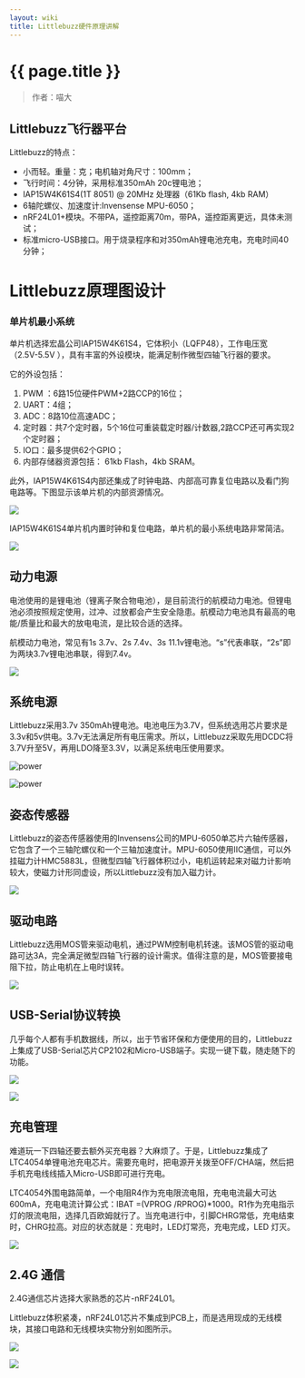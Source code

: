 ```yaml
---
layout: wiki
title: Littlebuzz硬件原理讲解
---
```


# {{ page.title }}

> 作者：喵大

## Littlebuzz飞行器平台

Littlebuzz的特点：

* 小而轻。重量：克；电机轴对角尺寸：100mm；
* 飞行时间：4分钟，采用标准350mAh 20c锂电池；
* IAP15W4K61S4(1T 8051) @ 20MHz 处理器（61Kb flash, 4kb RAM）
* 6轴陀螺仪、加速度计:Invensense MPU-6050；
* nRF24L01+模块。不带PA，遥控距离70m，带PA，遥控距离更远，具体未测试；
* 标准micro-USB接口。用于烧录程序和对350mAh锂电池充电，充电时间40分钟；

# Littlebuzz原理图设计

### 单片机最小系统

单片机选择宏晶公司IAP15W4K61S4，它体积小（LQFP48），工作电压宽（2.5V-5.5V
），具有丰富的外设模块，能满足制作微型四轴飞行器的要求。

它的外设包括：

1. PWM ：6路15位硬件PWM+2路CCP的16位；
2. UART：4组；
3. ADC：8路10位高速ADC；
3. 定时器：共7个定时器，5个16位可重装载定时器/计数器,2路CCP还可再实现2个定时器；
5. IO口：最多提供62个GPIO；
6. 内部存储器资源包括： 61kb Flash，4kb SRAM。

此外，IAP15W4K61S4内部还集成了时钟电路、内部高可靠复位电路以及看门狗电路等。下图显示该单片机的内部资源情况。

![](http://miaowlabs.com/img/wiki/hardware-basic-01.png)

IAP15W4K61S4单片机内置时钟和复位电路，单片机的最小系统电路非常简洁。

![](http://miaowlabs.com/img/wiki/Littlebuzz/hardware/01.png)


## 动力电源

电池使用的是锂电池（锂离子聚合物电池），是目前流行的航模动力电池。但锂电池必须按照规定使用，过冲、过放都会产生安全隐患。航模动力电池具有最高的电能/质量比和最大的放电电流，是比较合适的选择。

航模动力电池，常见有1s 3.7v、2s 7.4v、3s 11.1v锂电池。“s”代表串联，“2s”即为两块3.7v锂电池串联，得到7.4v。

![](http://miaowlabs.com/img/wiki/Littlebuzz/hardware/10.jpg)

## 系统电源


Littlebuzz采用3.7v 350mAh锂电池。电池电压为3.7V，但系统选用芯片要求是3.3v和5v供电。3.7v无法满足所有电压需求。所以，Littlebuzz采取先用DCDC将3.7V升至5V，再用LDO降至3.3V，以满足系统电压使用要求。

![power](http://miaowlabs.com/img/wiki/Littlebuzz/hardware/02.png) 

![power](http://miaowlabs.com/img/wiki/Littlebuzz/hardware/03.png)


## 姿态传感器

Littlebuzz的姿态传感器使用的Invensens公司的MPU-6050单芯片六轴传感器，它包含了一个三轴陀螺仪和一个三轴加速度计。MPU-6050使用IIC通信，可以外挂磁力计HMC5883L，但微型四轴飞行器体积过小，电机运转起来对磁力计影响较大，使磁力计形同虚设，所以Littlebuzz没有加入磁力计。


![](http://miaowlabs.com/img/wiki/Littlebuzz/hardware/04.png)

## 驱动电路

Littlebuzz选用MOS管来驱动电机，通过PWM控制电机转速。该MOS管的驱动电路可达3A，完全满足微型四轴飞行器的设计需求。值得注意的是，MOS管要接电阻下拉，防止电机在上电时误转。


![](http://miaowlabs.com/img/wiki/Littlebuzz/hardware/05.png)


## USB-Serial协议转换

几乎每个人都有手机数据线，所以，出于节省环保和方便使用的目的，Littlebuzz上集成了USB-Serial芯片CP2102和Micro-USB端子。实现一键下载，随走随下的功能。

![](http://miaowlabs.com/img/wiki/Littlebuzz/hardware/06.png)

![](http://miaowlabs.com/img/wiki/Littlebuzz/hardware/09.jpg)

## 充电管理

难道玩一下四轴还要去额外买充电器？大麻烦了。于是，Littlebuzz集成了LTC4054单锂电池充电芯片。需要充电时，把电源开关拨至OFF/CHA端，然后把手机充电线线插入Micro-USB即可进行充电。

LTC4054外围电路简单，一个电阻R4作为充电限流电阻，充电电流最大可达600mA，充电电流计算公式：IBAT =(VPROG /RPROG)*1000。R1作为充电指示灯的限流电阻，选择几百欧姆就行了。当充电进行中，引脚CHRG常低，充电结束时，CHRG拉高。对应的状态就是：充电时，LED灯常亮，充电完成，LED 灯灭。

![](http://miaowlabs.com/img/wiki/Littlebuzz/hardware/07.png)

## 2.4G 通信

2.4G通信芯片选择大家熟悉的芯片-nRF24L01。

Littlebuzz体积紧凑，nRF24L01芯片不集成到PCB上，而是选用现成的无线模块，其接口电路和无线模块实物分别如图所示。

![](http://miaowlabs.com/img/wiki/Littlebuzz/hardware/08.png)

![](http://miaowlabs.com/img/wiki/Littlebuzz/hardware/11.jpg)